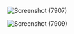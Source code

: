 
![Screenshot (7907)](https://github.com/user-attachments/assets/b203bf90-999f-4851-b69c-6f83b93f1d2b)



![Screenshot (7909)](https://github.com/user-attachments/assets/29baa69a-a5b8-434c-9b29-b117b8aa8675)
